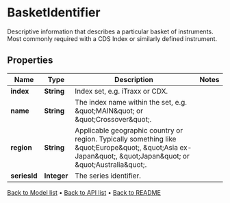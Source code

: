 

# BasketIdentifier

Descriptive information that describes a particular basket of instruments. Most commonly required with a CDS Index or similarly defined instrument.

## Properties

| Name | Type | Description | Notes |
|------------ | ------------- | ------------- | -------------|
|**index** | **String** | Index set, e.g. iTraxx or CDX. |  |
|**name** | **String** | The index name within the set, e.g. \&quot;MAIN\&quot; or \&quot;Crossover\&quot;. |  |
|**region** | **String** | Applicable geographic country or region. Typically something like \&quot;Europe\&quot;, \&quot;Asia ex-Japan\&quot;, \&quot;Japan\&quot; or \&quot;Australia\&quot;. |  |
|**seriesId** | **Integer** | The series identifier. |  |



[Back to Model list](../README.md#documentation-for-models) &#8226; [Back to API list](../README.md#documentation-for-api-endpoints) &#8226; [Back to README](../README.md)


